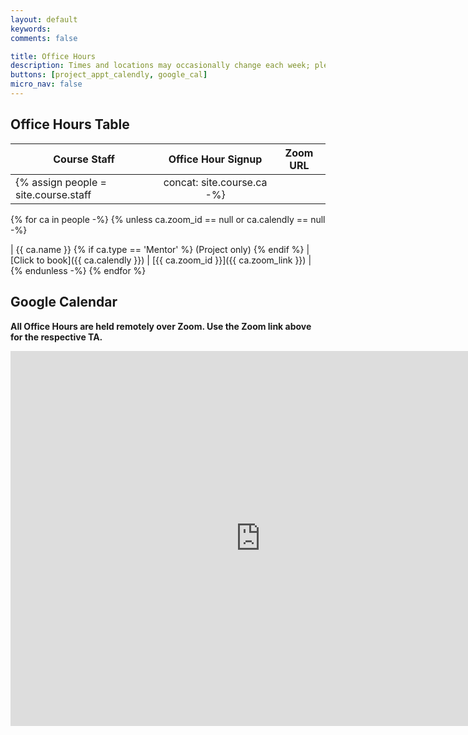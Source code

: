 ```yaml
---
layout: default
keywords:
comments: false

title: Office Hours
description: Times and locations may occasionally change each week; please check this page often.
buttons: [project_appt_calendly, google_cal]
micro_nav: false
---
```


## Office Hours Table <a name="table"></a>

| Course Staff |     Office Hour Signup     | Zoom URL |
|--------------|:--------------------------:|----------|
{% assign people = site.course.staff | concat: site.course.ca -%}
{% for ca in people -%}
{% unless ca.zoom_id == null or ca.calendly == null -%}

| {{ ca.name }} {% if ca.type == 'Mentor' %} (Project only) {% endif %} | [Click to book]({{ ca.calendly }}) | [{{ ca.zoom_id }}]({{ ca.zoom_link }}) |
{% endunless -%}
{% endfor %}

## Google Calendar <a name="calendar"></a>

**All Office Hours are held remotely over Zoom. Use the Zoom link above for the respective TA.**

<div>
<iframe src="https://calendar.google.com/calendar/u/0/embed?src=2085mq43dah8dv92ndoq6un2nc@group.calendar.google.com&ctz=America%2FLos_Angeles" style="border: 0" width="800" height="600" frameborder="0" scrolling="no"></iframe>
</div>
